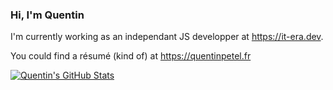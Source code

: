 ### Hi, I'm Quentin

<!--
**QuentinPetel/QuentinPetel** is a ✨ _special_ ✨ repository because its `README.md` (this file) appears on your GitHub profile.

Here are some ideas to get you started:

- 🔭 I’m currently working on ...
- 🌱 I’m currently learning ...
- 👯 I’m looking to collaborate on ...
- 🤔 I’m looking for help with ...
- 💬 Ask me about ...
- 📫 How to reach me: ...
- 😄 Pronouns: ...
- ⚡ Fun fact: ...
-->

I'm currently working as an independant JS developper at https://it-era.dev.

You could find a résumé (kind of) at https://quentinpetel.fr

<a href="https://github.com/QuentinPetel">
  <img align="center" src="https://github-readme-stats.vercel.app/api?username=QuentinPetel&count_private=true&show_icons=true&theme=prussian" alt="Quentin's GitHub Stats" />
</a>
